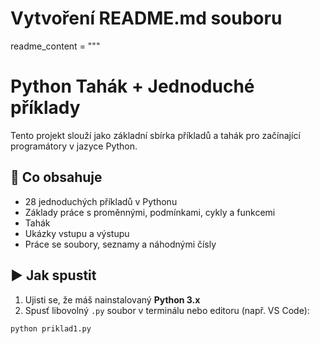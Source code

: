 # Vytvoření README.md souboru
readme_content = """
# Python Tahák + Jednoduché příklady

Tento projekt slouží jako základní sbírka příkladů a tahák pro začínající programátory v jazyce Python.

## 🧠 Co obsahuje

- 28 jednoduchých příkladů v Pythonu
- Základy práce s proměnnými, podmínkami, cykly a funkcemi
- Tahák
- Ukázky vstupu a výstupu
- Práce se soubory, seznamy a náhodnými čísly

## ▶️ Jak spustit

1. Ujisti se, že máš nainstalovaný **Python 3.x**
2. Spusť libovolný `.py` soubor v terminálu nebo editoru (např. VS Code):

```bash
python priklad1.py
